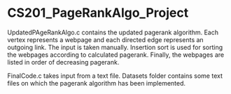 # CS201_PageRankAlgo_Project
UpdatedPAgeRankAlgo.c contains the updated pagerank algorithm. Each vertex represents a webpage and each directed edge represents an outgoing link. The input is taken manually. Insertion sort is used for sorting the webpages according to calculated pagerank. Finally, the webpages are listed in order of decreasing pagerank.

FinalCode.c takes input from a text file. Datasets folder contains some text files on which the pagerank algorithm has been implemented.
